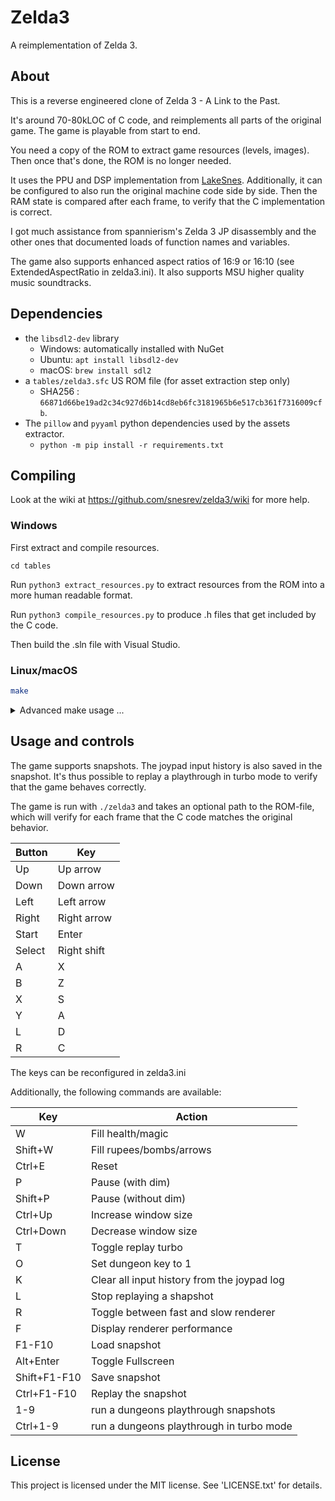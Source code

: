 # Zelda3
A reimplementation of Zelda 3.

## About

This is a reverse engineered clone of Zelda 3 - A Link to the Past.

It's around 70-80kLOC of C code, and reimplements all parts of the original game. The game is playable from start to end.

You need a copy of the ROM to extract game resources (levels, images). Then once that's done, the ROM is no longer needed.

It uses the PPU and DSP implementation from [LakeSnes](https://github.com/elzo-d/LakeSnes).
Additionally, it can be configured to also run the original machine code side by side. Then the RAM state is compared after each frame, to verify that the C implementation is correct.

I got much assistance from spannierism's Zelda 3 JP disassembly and the other ones that documented loads of function names and variables.

The game also supports enhanced aspect ratios of 16:9 or 16:10 (see ExtendedAspectRatio in zelda3.ini). It also supports MSU higher quality music soundtracks.

## Dependencies

- the `libsdl2-dev` library
  - Windows: automatically installed with NuGet
  - Ubuntu: `apt install libsdl2-dev`
  - macOS: `brew install sdl2`
- a `tables/zelda3.sfc` US ROM file (for asset extraction step only)
  - SHA256 : `66871d66be19ad2c34c927d6b14cd8eb6fc3181965b6e517cb361f7316009cfb`. 
- The `pillow` and `pyyaml` python dependencies used by the assets extractor.
  - `python -m pip install -r requirements.txt`

## Compiling

Look at the wiki at https://github.com/snesrev/zelda3/wiki for more help.

### Windows
First extract and compile resources.

`cd tables`

Run `python3 extract_resources.py` to extract resources from the ROM into a more human readable format.

Run `python3 compile_resources.py` to produce .h files that get included by the C code.

Then build the .sln file with Visual Studio.

### Linux/macOS

```sh
make
```
<details>
<summary>
Advanced make usage ...
</summary>

```sh
make -j$(nproc) # run on all core
make clean all  # clear gen+obj and rebuild
CC=clang make   # specify compiler
```
</details>

## Usage and controls

The game supports snapshots. The joypad input history is also saved in the snapshot. It's thus possible to replay a playthrough in turbo mode to verify that the game behaves correctly.

The game is run with `./zelda3` and takes an optional path to the ROM-file, which will verify for each frame that the C code matches the original behavior.

| Button | Key         |
| ------ | ----------- |
| Up     | Up arrow    |
| Down   | Down arrow  |
| Left   | Left arrow  |
| Right  | Right arrow |
| Start  | Enter       |
| Select | Right shift |
| A      | X           |
| B      | Z           |
| X      | S           |
| Y      | A           |
| L      | D           |
| R      | C           |

The keys can be reconfigured in zelda3.ini

Additionally, the following commands are available:

| Key | Action                |
| --- | --------------------- |
| W   | Fill health/magic     |
| Shift+W   | Fill rupees/bombs/arrows     |
| Ctrl+E | Reset            |
| P   | Pause (with dim)                |
| Shift+P   | Pause (without dim)                |
| Ctrl+Up   | Increase window size                |
| Ctrl+Down   | Decrease window size                |
| T   | Toggle replay turbo   |
| O   | Set dungeon key to 1  |
| K   | Clear all input history from the joypad log  |
| L   | Stop replaying a shapshot  |
| R   | Toggle between fast and slow renderer |
| F   | Display renderer performance |
| F1-F10 | Load snapshot      |
| Alt+Enter | Toggle Fullscreen     |
| Shift+F1-F10 | Save snapshot |
| Ctrl+F1-F10 | Replay the snapshot |
| 1-9 | run a dungeons playthrough snapshots |
| Ctrl+1-9 | run a dungeons playthrough in turbo mode |


## License

This project is licensed under the MIT license. See 'LICENSE.txt' for details.
